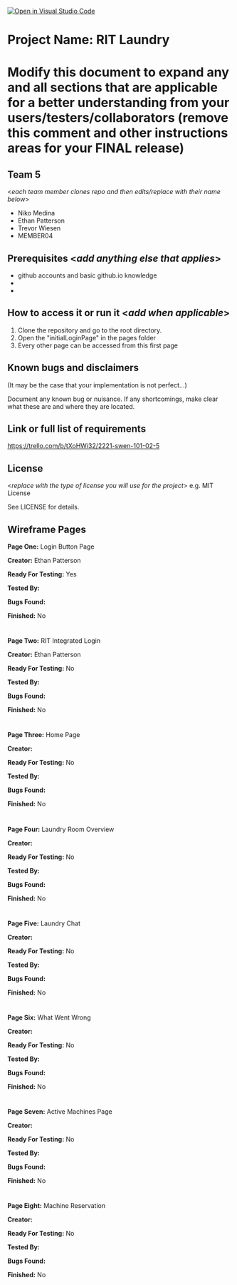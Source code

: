 [![Open in Visual Studio Code](https://classroom.github.com/assets/open-in-vscode-c66648af7eb3fe8bc4f294546bfd86ef473780cde1dea487d3c4ff354943c9ae.svg)](https://classroom.github.com/online_ide?assignment_repo_id=8511984&assignment_repo_type=AssignmentRepo)
# Project Name: RIT Laundry
# Modify this document to expand any and all sections that are applicable for a better understanding from your users/testers/collaborators (remove this comment and other instructions areas for your FINAL release)
  
## Team 5
<_each team member clones repo and then edits/replace with their name below_>
- Niko Medina
- Ethan Patterson
- Trevor Wiesen
- MEMBER04


## Prerequisites  <_add anything else that applies_>

- github accounts and basic github.io knowledge
-
-

## How to access it or run it  <_add when applicable_>

1. Clone the repository and go to the root directory.
2. Open the "initialLoginPage" in the pages folder
3. Every other page can be accessed from this first page

## Known bugs and disclaimers
(It may be the case that your implementation is not perfect...)

Document any known bug or nuisance.
If any shortcomings, make clear what these are and where they are located.

## Link or full list of requirements
https://trello.com/b/tXoHWi32/2221-swen-101-02-5 





## License

<_replace with the type of license you will use for the project_> e.g. MIT License

See LICENSE for details.

## Wireframe Pages
**Page One:** Login Button Page

**Creator:** Ethan Patterson

**Ready For Testing:** Yes

**Tested By:**

**Bugs Found:**

**Finished:** No
#
**Page Two:** RIT Integrated Login

**Creator:** Ethan Patterson

**Ready For Testing:** No

**Tested By:**

**Bugs Found:**

**Finished:** No
#
**Page Three:** Home Page

**Creator:**

**Ready For Testing:** No

**Tested By:**

**Bugs Found:**

**Finished:** No
#
**Page Four:** Laundry Room Overview

**Creator:**

**Ready For Testing:** No

**Tested By:**

**Bugs Found:**

**Finished:** No
#
**Page Five:** Laundry Chat

**Creator:**

**Ready For Testing:** No

**Tested By:**

**Bugs Found:**

**Finished:** No
#
**Page Six:** What Went Wrong

**Creator:**

**Ready For Testing:** No

**Tested By:**

**Bugs Found:**

**Finished:** No
#
**Page Seven:** Active Machines Page

**Creator:**

**Ready For Testing:** No

**Tested By:**

**Bugs Found:**

**Finished:** No
#

**Page Eight:** Machine Reservation

**Creator:**

**Ready For Testing:** No

**Tested By:**

**Bugs Found:**

**Finished:** No
